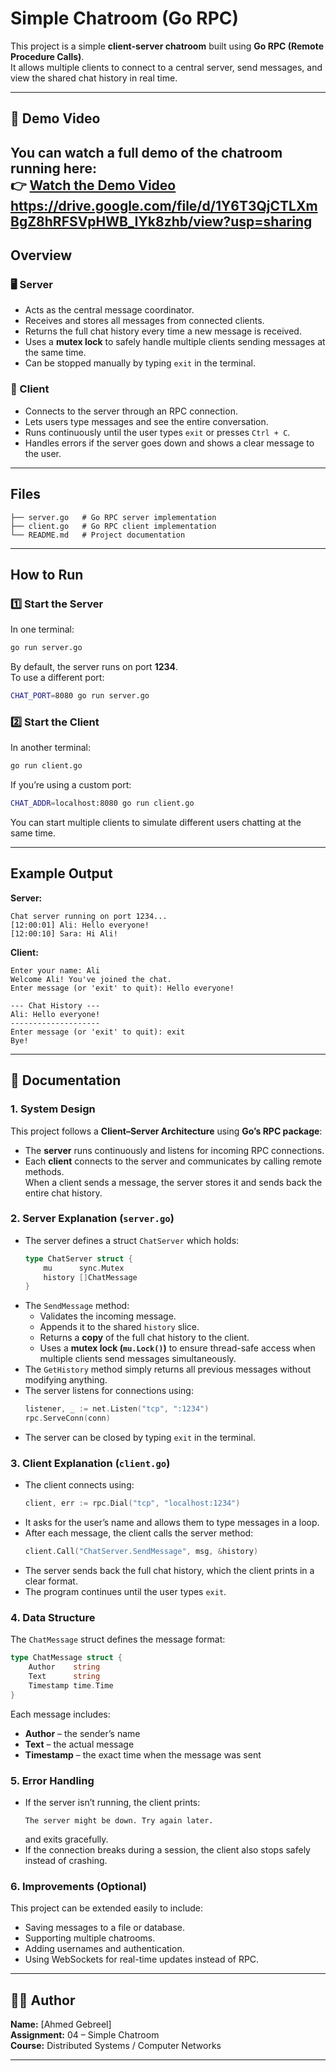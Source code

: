 # Simple Chatroom (Go RPC)

This project is a simple **client-server chatroom** built using **Go RPC (Remote Procedure Calls)**.  
It allows multiple clients to connect to a central server, send messages, and view the shared chat history in real time.

--- 
## 🎥 Demo Video

You can watch a full demo of the chatroom running here:  
👉 [**Watch the Demo Video**](#) 
https://drive.google.com/file/d/1Y6T3QjCTLXmBgZ8hRFSVpHWB_IYk8zhb/view?usp=sharing
---

## Overview

### 🖥️ Server
- Acts as the central message coordinator.  
- Receives and stores all messages from connected clients.  
- Returns the full chat history every time a new message is received.  
- Uses a **mutex lock** to safely handle multiple clients sending messages at the same time.  
- Can be stopped manually by typing `exit` in the terminal.

### 💬 Client
- Connects to the server through an RPC connection.  
- Lets users type messages and see the entire conversation.  
- Runs continuously until the user types `exit` or presses `Ctrl + C`.  
- Handles errors if the server goes down and shows a clear message to the user.

---

## Files

```
├── server.go   # Go RPC server implementation
├── client.go   # Go RPC client implementation
└── README.md   # Project documentation
```

---

## How to Run

### 1️⃣ Start the Server
In one terminal:
```bash
go run server.go
```
By default, the server runs on port **1234**.  
To use a different port:
```bash
CHAT_PORT=8080 go run server.go
```

### 2️⃣ Start the Client
In another terminal:
```bash
go run client.go
```
If you’re using a custom port:
```bash
CHAT_ADDR=localhost:8080 go run client.go
```

You can start multiple clients to simulate different users chatting at the same time.

---

## Example Output

**Server:**
```
Chat server running on port 1234...
[12:00:01] Ali: Hello everyone!
[12:00:10] Sara: Hi Ali!
```

**Client:**
```
Enter your name: Ali
Welcome Ali! You've joined the chat.
Enter message (or 'exit' to quit): Hello everyone!

--- Chat History ---
Ali: Hello everyone!
--------------------
Enter message (or 'exit' to quit): exit
Bye!
```

---

## 🧠 Documentation

### 1. System Design
This project follows a **Client–Server Architecture** using **Go’s RPC package**:
- The **server** runs continuously and listens for incoming RPC connections.
- Each **client** connects to the server and communicates by calling remote methods.  
  When a client sends a message, the server stores it and sends back the entire chat history.

### 2. Server Explanation (`server.go`)
- The server defines a struct `ChatServer` which holds:
  ```go
  type ChatServer struct {
      mu      sync.Mutex
      history []ChatMessage
  }
  ```
- The `SendMessage` method:
  - Validates the incoming message.
  - Appends it to the shared `history` slice.
  - Returns a **copy** of the full chat history to the client.
  - Uses a **mutex lock (`mu.Lock()`)** to ensure thread-safe access when multiple clients send messages simultaneously.
- The `GetHistory` method simply returns all previous messages without modifying anything.
- The server listens for connections using:
  ```go
  listener, _ := net.Listen("tcp", ":1234")
  rpc.ServeConn(conn)
  ```
- The server can be closed by typing `exit` in the terminal.

### 3. Client Explanation (`client.go`)
- The client connects using:
  ```go
  client, err := rpc.Dial("tcp", "localhost:1234")
  ```
- It asks for the user’s name and allows them to type messages in a loop.
- After each message, the client calls the server method:
  ```go
  client.Call("ChatServer.SendMessage", msg, &history)
  ```
- The server sends back the full chat history, which the client prints in a clear format.
- The program continues until the user types `exit`.

### 4. Data Structure
The `ChatMessage` struct defines the message format:
```go
type ChatMessage struct {
    Author    string
    Text      string
    Timestamp time.Time
}
```
Each message includes:
- **Author** – the sender’s name  
- **Text** – the actual message  
- **Timestamp** – the exact time when the message was sent

### 5. Error Handling
- If the server isn’t running, the client prints:
  ```
  The server might be down. Try again later.
  ```
  and exits gracefully.  
- If the connection breaks during a session, the client also stops safely instead of crashing.

### 6. Improvements (Optional)
This project can be extended easily to include:
- Saving messages to a file or database.  
- Supporting multiple chatrooms.  
- Adding usernames and authentication.  
- Using WebSockets for real-time updates instead of RPC.

---

## 👨‍💻 Author

**Name:** [Ahmed Gebreel]  
**Assignment:** 04 – Simple Chatroom  
**Course:** Distributed Systems / Computer Networks  

---
